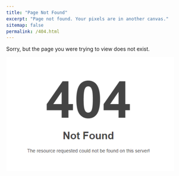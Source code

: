 ```yaml
---
title: "Page Not Found"
excerpt: "Page not found. Your pixels are in another canvas."
sitemap: false
permalink: /404.html
---
```


Sorry, but the page you were trying to view does not exist.
<!-- asset에 있는 이미지 추가 -->
![](../assets/images/404.png)
